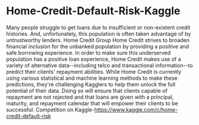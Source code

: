 # Home-Credit-Default-Risk-Kaggle
Many people struggle to get loans due to insufficient or non-existent credit histories. And, unfortunately, this population is often taken advantage of by untrustworthy lenders. Home Credit Group Home Credit strives to broaden financial inclusion for the unbanked population by providing a positive and safe borrowing experience. In order to make sure this underserved population has a positive loan experience, Home Credit makes use of a variety of alternative data--including telco and transactional information--to predict their clients' repayment abilities. While Home Credit is currently using various statistical and machine learning methods to make these predictions, they're challenging Kagglers to help them unlock the full potential of their data. Doing so will ensure that clients capable of repayment are not rejected and that loans are given with a principal, maturity, and repayment calendar that will empower their clients to be successful.
Competition on Kaggle-https://www.kaggle.com/c/home-credit-default-risk
